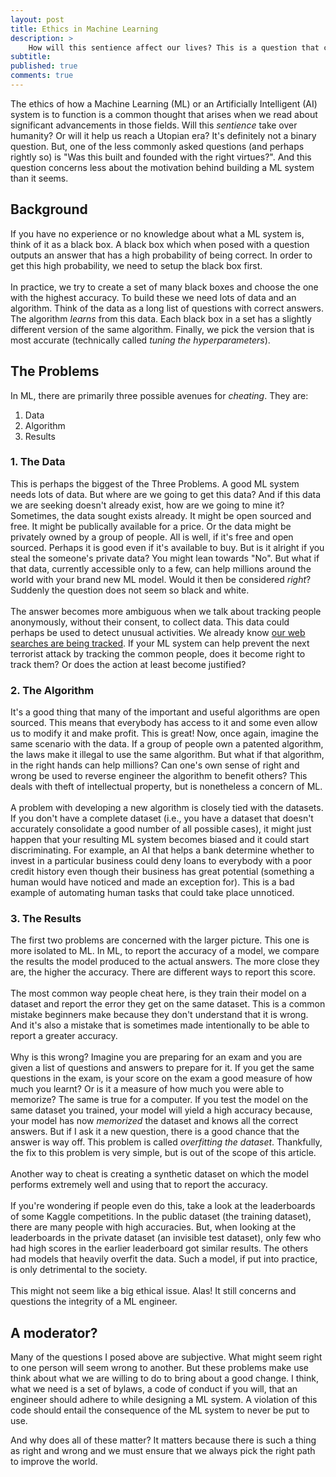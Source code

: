 ```yaml
---
layout: post
title: Ethics in Machine Learning
description: >
    How will this sentience affect our lives? This is a question that crosses our minds often. One of the less commonly asked questions about AI and Machine Learning is, was this built and founded with the right virtues?
subtitle:
published: true
comments: true
---
```


The ethics of how a Machine Learning (ML) or an Artificially Intelligent (AI) system is to function is a common thought that arises when we read about significant advancements in those fields. Will this *sentience* take over humanity? Or will it help us reach a Utopian era? It's definitely not a binary question. But, one of the less commonly asked questions (and perhaps rightly so) is "Was this built and founded with the right virtues?". And this question concerns less about the motivation behind building a ML system than it seems.

<!--excerpt_ends-->

## Background

If you have no experience or no knowledge about what a ML system is, think of it as a black box. A black box which when posed with a question outputs an answer that has a high probability of being correct. In order to get this high probability, we need to setup the black box first.<br><br>
In practice, we try to create a set of many black boxes and choose the one with the highest accuracy. To build these we need lots of data and an algorithm. Think of the data as a long list of questions with correct answers. The algorithm *learns* from this data. Each black box in a set has a slightly different version of the same algorithm. Finally, we pick the version that is most accurate (technically called *tuning the hyperparameters*).

## The Problems

In ML, there are primarily three possible avenues for *cheating*. They are:
1. Data
2. Algorithm
3. Results

### 1. The Data

This is perhaps the biggest of the Three Problems. A good ML system needs lots of data. But where are we going to get this data? And if this data we are seeking doesn't already exist, how are we going to mine it? Sometimes, the data sought exists already. It might be open sourced and free. It might be publically available for a price. Or the data might be privately owned by a group of people. All is well, if it's free and open sourced. Perhaps it is good even if it's available to buy. But is it alright if you steal the someone's private data? You might lean towards "No". But what if that data, currently accessible only to a few, can help millions around the world with your brand new ML model. Would it then be considered *right*? Suddenly the question does not seem so black and white.<br><br>
The answer becomes more ambiguous when we talk about tracking people anonymously, without their consent, to collect data. This data could perhaps be used to detect unusual activities. We already know <a href="https://www.theguardian.com/world/2013/aug/01/new-york-police-terrorism-pressure-cooker" target="_blank">our web searches are being tracked</a>. If your ML system can help prevent the next terrorist attack by tracking the common people, does it become right to track them? Or does the action at least become justified?

### 2. The Algorithm

It's a good thing that many of the important and useful algorithms are open sourced. This means that everybody has access to it and some even allow us to modify it and make profit. This is great! Now, once again, imagine the same scenario with the data. If a group of people own a patented algorithm, the laws make it illegal to use the same algorithm. But what if that algorithm, in the right hands can help millions? Can one's own sense of right and wrong be used to reverse engineer the algorithm to benefit others? This deals with theft of intellectual property, but is nonetheless a concern of ML.<br><br>
A problem with developing a new algorithm is closely tied with the datasets. If you don't have a complete dataset (i.e., you have a dataset that doesn't accurately consolidate a good number of all possible cases), it might just happen that your resulting ML system becomes biased and it could start discriminating. For example, an AI that helps a bank determine whether to invest in a particular business could deny loans to everybody with a poor credit history even though their business has great potential (something a human would have noticed and made an exception for). This is a bad example of automating human tasks that could take place unnoticed.

### 3. The Results

The first two problems are concerned with the larger picture. This one is more isolated to ML. In ML, to report the accuracy of a model, we compare the results the model produced to the actual answers. The more close they are, the higher the accuracy. There are different ways to report this score.<br><br>
The most common way people cheat here, is they train their model on a dataset and report the error they get on the same dataset. This is a common mistake beginners make because they don't understand that it is wrong. And it's also a mistake that is sometimes made intentionally to be able to report a greater accuracy.<br><br>
Why is this wrong? Imagine you are preparing for an exam and you are given a list of questions and answers to prepare for it. If you get the same questions in the exam, is your score on the exam a good measure of how much you learnt? Or is it a measure of how much you were able to memorize? The same is true for a computer. If you test the model on the same dataset you trained, your model will yield a high accuracy because, your model has now *memorized* the dataset and knows all the correct answers. But if I ask it a new question, there is a good chance that the answer is way off. This problem is called *overfitting the dataset*. Thankfully, the fix to this problem is very simple, but is out of the scope of this article.<br><br>
Another way to cheat is creating a synthetic dataset on which the model performs extremely well and using that to report the accuracy.<br><br>
If you're wondering if people even do this, take a look at the leaderboards of some Kaggle competitions. In the public dataset (the training dataset), there are many people with high accuracies. But, when looking at the leaderboards in the private dataset (an invisible test dataset), only few who had high scores in the earlier leaderboard got similar results. The others had models that heavily overfit the data. Such a model, if put into practice, is only detrimental to the society.<br><br>
This might not seem like a big ethical issue. Alas! It still concerns and questions the integrity of a ML engineer.

## A moderator?

Many of the questions I posed above are subjective. What might seem right to one person will seem wrong to another. But these problems make use think about what we are willing to do to bring about a good change. I think, what we need is a set of bylaws, a code of conduct if you will, that an engineer should adhere to while designing a ML system. A violation of this code should entail the consequence of the ML system to never be put to use.


And why does all of these matter? It matters because there is such a thing as right and wrong and we must ensure that we always pick the right path to improve the world.
